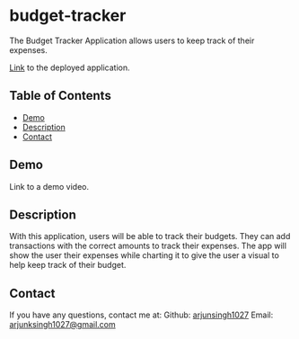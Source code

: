 # budget-tracker

The Budget Tracker Application allows users to keep track of their expenses.  

[Link](https://code-budget-tracker.herokuapp.com/) to the deployed application.

## Table of Contents
* [Demo](#Demo)
* [Description](#Description)
* [Contact](#Contact)

## Demo

Link to a demo video.

## Description

With this application, users will be able to track their budgets. They can add transactions with the correct amounts to track their expenses. The app will show the user their expenses while charting it to give the user a visual to help keep track of their budget. 

## Contact
If you have any questions, contact me at:
Github: [arjunsingh1027](https://github.com/arjunsingh1027)
Email: arjunksingh1027@gmail.com